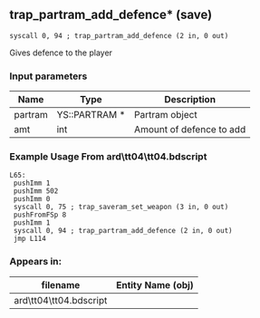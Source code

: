 ## trap_partram_add_defence* (save)

`syscall 0, 94 ; trap_partram_add_defence (2 in, 0 out)`

Gives defence to the player

### Input parameters
| Name | Type | Description
|------|------|------------
| partram   | YS::PARTRAM *   | Partram object
| amt   | int   | Amount of defence to add


### Example Usage From ard\tt04\tt04.bdscript
```plaintext
L65:
 pushImm 1
 pushImm 502
 pushImm 0
 syscall 0, 75 ; trap_saveram_set_weapon (3 in, 0 out)
 pushFromFSp 8
 pushImm 1
 syscall 0, 94 ; trap_partram_add_defence (2 in, 0 out)
 jmp L114
```


### Appears in:
| filename | Entity Name (obj)
|----------|-------------
| ard\tt04\tt04.bdscript       |           



